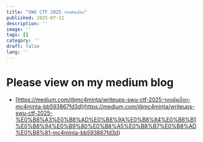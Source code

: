 ```yaml
---
title: "SWU CTF 2025 รอบคัดเลือก"
published: 2025-07-12
description: ''
image: ''
tags: []
category: ''
draft: false 
lang: ''
---
```


# Please view on my medium blog

- [https://medium.com/@mc4minta/writeups-swu-ctf-2025-รอบคัดเลือก-mc4minta-bb593867fd3d](<https://medium.com/@mc4minta/writeups-swu-ctf-2025-%E0%B8%A3%E0%B8%AD%E0%B8%9A%E0%B8%84%E0%B8%B1%E0%B8%94%E0%B9%80%E0%B8%A5%E0%B8%B7%E0%B8%AD%E0%B8%81-mc4minta-bb593867fd3d>)
